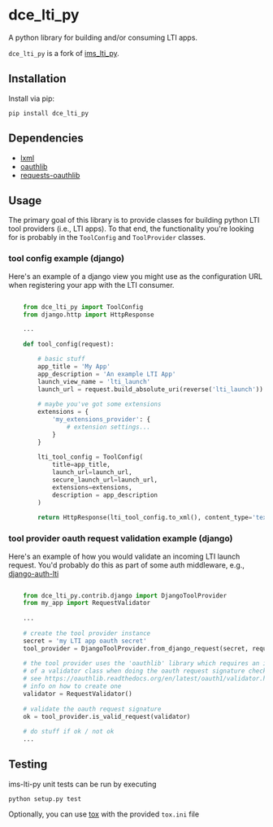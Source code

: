 # dce_lti_py

A python library for building and/or consuming LTI apps.

`dce_lti_py` is a fork of [ims_lti_py](https://github.com/tophatmonocle/ims_lti_py).

## Installation

Install via pip:

```
pip install dce_lti_py
```

## Dependencies

 * [lxml](https://github.com/lxml/lxml)
 * [oauthlib](https://github.com/idan/oauthlib)
 * [requests-oauthlib](https://github.com/requests/requests-oauthlib)

## Usage

The primary goal of this library is to provide classes for building python LTI 
tool providers (i.e., LTI apps). To that end, the functionality you're looking
for is probably in the `ToolConfig` and `ToolProvider` classes.

### tool config example (django)

Here's an example of a django view you might use as the configuration URL when
registering your app with the LTI consumer.

```python

    from dce_lti_py import ToolConfig
    from django.http import HttpResponse

    ...
    
    def tool_config(request):

        # basic stuff
        app_title = 'My App'
        app_description = 'An example LTI App'
        launch_view_name = 'lti_launch'
        launch_url = request.build_absolute_uri(reverse('lti_launch'))
        
        # maybe you've got some extensions
        extensions = {
            'my_extensions_provider': {
                # extension settings...
            }
        }
        
        lti_tool_config = ToolConfig(
            title=app_title,
            launch_url=launch_url,
            secure_launch_url=launch_url,
            extensions=extensions,
            description = app_description
        )
    
        return HttpResponse(lti_tool_config.to_xml(), content_type='text/xml')
```

### tool provider oauth request validation example (django)

Here's an example of how you would validate an incoming LTI launch request. You'd
probably do this as part of some auth middleware, e.g., [django-auth-lti](https://github.com/Harvard-University-iCommons/django-auth-lti)

```python

    from dce_lti_py.contrib.django import DjangoToolProvider
    from my_app import RequestValidator
    
    ...
    
    # create the tool provider instance
    secret = 'my LTI app oauth secret'
    tool_provider = DjangoToolProvider.from_django_request(secret, request)
    
    # the tool provider uses the 'oauthlib' library which requires an instance
    # of a validator class when doing the oauth request signature checking.
    # see https://oauthlib.readthedocs.org/en/latest/oauth1/validator.html for 
    # info on how to create one
    validator = RequestValidator()
    
    # validate the oauth request signature
    ok = tool_provider.is_valid_request(validator)
    
    # do stuff if ok / not ok
    ...
```

## Testing
ims-lti-py unit tests can be run by executing

    python setup.py test

Optionally, you can use [tox](https://tox.readthedocs.org/) with the provided `tox.ini` file
